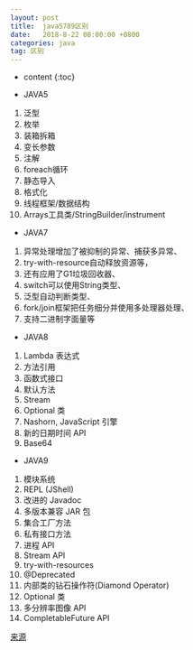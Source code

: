```yaml
---
layout: post
title:  java5789区别
date:   2018-8-22 08:00:00 +0800
categories: java
tag: 区别
---
```



* content
{:toc}


* JAVA5
1. 泛型
1. 枚举
1. 装箱拆箱
1. 变长参数
1. 注解
1. foreach循环
1. 静态导入
1. 格式化
1. 线程框架/数据结构
1. Arrays工具类/StringBuilder/instrument
* JAVA7
1. 异常处理增加了被抑制的异常、捕获多异常、
1. try-with-resource自动释放资源等，
1. 还有应用了G1垃圾回收器、
1. switch可以使用String类型、
1. 泛型自动判断类型、
1. fork/join框架把任务细分并使用多处理器处理、
1. 支持二进制字面量等 
* JAVA8
1.	Lambda 表达式
1.	方法引用
1.	函数式接口
1.	默认方法
1.	Stream
1.	Optional 类
1.	Nashorn, JavaScript 引擎
1.	新的日期时间 API
1.	Base64

* JAVA9
1.	模块系统
1.	REPL (JShell)
1.	改进的 Javadoc
1.	多版本兼容 JAR 包
1.	集合工厂方法
1.	私有接口方法
1.	进程 API
1.	Stream API
1.	try-with-resources
1.	@Deprecated
1.	内部类的钻石操作符(Diamond Operator)
1.	Optional 类
1.	多分辨率图像 API
1.	CompletableFuture API

[来源](https://blog.csdn.net/shengzhu1/article/details/75702797)
